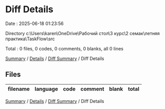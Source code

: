 # Diff Details

Date : 2025-06-18 01:23:56

Directory c:\\Users\\karen\\OneDrive\\Рабочий стол\\3 курс\\2 семак\\летняя практика\\TaskFlow\\src

Total : 0 files,  0 codes, 0 comments, 0 blanks, all 0 lines

[Summary](results.md) / [Details](details.md) / [Diff Summary](diff.md) / Diff Details

## Files
| filename | language | code | comment | blank | total |
| :--- | :--- | ---: | ---: | ---: | ---: |

[Summary](results.md) / [Details](details.md) / [Diff Summary](diff.md) / Diff Details